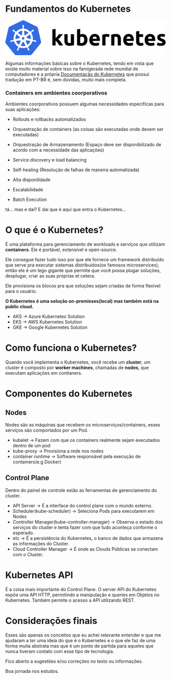 # Fundamentos do Kubernetes

![k8s](assets/k8s-horizontal.png)

Algumas informações básicas sobre o Kubernetes, tendo em vista que existe muito material sobre isso na famigerada rede mundial de computadores e a própria [Documentação do Kubernetes](https://kubernetes.io/pt-br/docs/home/) que possui tradução em PT-BR é, sem dúvidas, muito mais completa.

### Containers em ambientes coorporativos

Ambientes coorporativos possuem algumas necessidades específicas para suas aplicações:

- Rollouts e rollbacks automatizados

- Orquestração de containers (as coisas são executadas onde devem ser executadas)

- Orquestração de Armazenamento (Espaço deve ser disponibilizado de acordo com a necessidade das aplicações)

- Service discovery e load balancing

- Self-healing (Resolução de falhas de maneira automatizada)

- Alta disponilidade

- Escalabilidade

- Batch Execution


tá... mas e daí? 
E daí que é aqui que entra o Kubernetes...

# O que é o Kubernetes?

É uma plataforma para gerenciamento de workloads e serviços que utilizam **containers**. Ele é portável, extensível e open-source.

Ele consegue fazer tudo isso por que ele fornece um framework distribuído que serve pra executar sistemas distribuídos(os famosos microservices), então ele é um lego gigante que permite que você possa plugar soluções, desplugar, criar as suas próprias et cetera.

Ele provisiona os blocos pra que soluções sejam criadas de forma flexível para o usuário.

**O Kubernetes é uma solução on-premisses(local) mas também está na public cloud.**

- AKS  →  Azure Kubernetes Solution
- EKS  →  AWS Kubernetes Solution
- GKE  →  Google Kubernetes Solution

# Como funciona o Kubernetes?

Quando você implementa o Kubernetes, você recebe um **cluster**, um cluster é composto por **worker machines**, chamadas de **nodes**, que executam aplicações em contianers.


# Componentes do Kubernetes

## Nodes
Nodes são as máquinas que recebem os microserviços/containers, esses serviços são comportados por um Pod.

- kubelet → Fazem com que os containers realmente sejam executados dentro de um pod
- kube-proxy → Provisiona a rede nos nodes
- container runtime → Software responsável pela execução de containers(e.g Docker)

## Control Plane
Dentro do painel de controle estão as ferramentas de gerenciamento do cluster.

- API Server → É a interface do control plane com o mundo externo.
- Scheduler(kube-scheduler) → Seleciona Pods para executarem em Nodes
- Controller Manager(kube-controller-manager) → Observa o estado dos serviços do cluster e tenta fazer com que tudo aconteça conforme o esperado.
- etc → É a persistência do Kubernetes, o banco de dados que armazena as informações do Cluster.
- Cloud Controller Manager → É onde as Clouds Públicas se conectam com o Cluster. 

# Kubernetes API

É a coisa mais importante do Control Plane. O server API do Kubernetes expõe uma API HTTP, permitindo a manipulação e queries em Objetos no Kubernetes. Também permite o acesso a API utilizando REST.


# Considerações finais

Esses são apenas os conceitos que eu achei relevante entender e que me ajudaram a ter uma ideia do que é o Kubernetes e o que ele faz de uma forma muita abstrata mas que é  um ponto de partida para aqueles que nunca tiveram contato com esse tipo de tecnologia. 

Fico aberto a sugestões e/ou correções no texto ou informações.

Boa jornada nos estudos.


